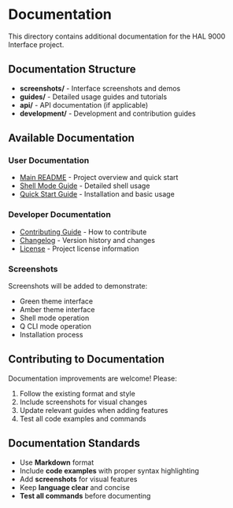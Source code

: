 # Documentation

This directory contains additional documentation for the HAL 9000 Interface project.

## Documentation Structure

- **screenshots/** - Interface screenshots and demos
- **guides/** - Detailed usage guides and tutorials
- **api/** - API documentation (if applicable)
- **development/** - Development and contribution guides

## Available Documentation

### User Documentation
- [Main README](../README.md) - Project overview and quick start
- [Shell Mode Guide](../SHELL_MODE_GUIDE.md) - Detailed shell usage
- [Quick Start Guide](../QUICKSTART.md) - Installation and basic usage

### Developer Documentation
- [Contributing Guide](../CONTRIBUTING.md) - How to contribute
- [Changelog](../CHANGELOG.md) - Version history and changes
- [License](../LICENSE) - Project license information

### Screenshots
Screenshots will be added to demonstrate:
- Green theme interface
- Amber theme interface
- Shell mode operation
- Q CLI mode operation
- Installation process

## Contributing to Documentation

Documentation improvements are welcome! Please:
1. Follow the existing format and style
2. Include screenshots for visual changes
3. Update relevant guides when adding features
4. Test all code examples and commands

## Documentation Standards

- Use **Markdown** format
- Include **code examples** with proper syntax highlighting
- Add **screenshots** for visual features
- Keep **language clear** and concise
- **Test all commands** before documenting
